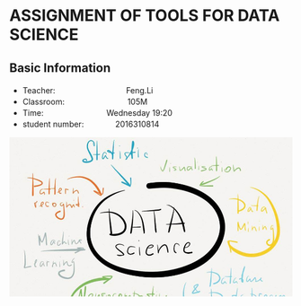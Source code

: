 # ASSIGNMENT OF TOOLS FOR DATA SCIENCE

## Basic Information

- Teacher:　　　　　　　　　Feng.Li
- Classroom:　　　　　　　　105M
- Time:　　　　　　　　Wednesday 19:20
- student number:　　　　2016310814

![data science](https://github.com/hjhsouhmikoto/tds19/raw/dev/2016310814/timg.jpg)